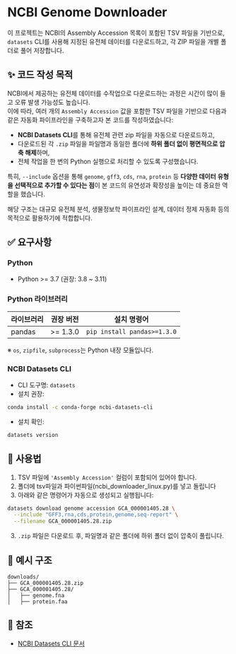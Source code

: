 # NCBI Genome Downloader

이 프로젝트는 NCBI의 Assembly Accession 목록이 포함된 TSV 파일을 기반으로,
`datasets` CLI를 사용해 지정된 유전체 데이터를 다운로드하고, 각 ZIP 파일을 개별 폴더로 풀어 저장합니다.


## ✨ 코드 작성 목적

NCBI에서 제공하는 유전체 데이터를 수작업으로 다운로드하는 과정은 시간이 많이 들고 오류 발생 가능성도 높습니다.  
이에 따라, 여러 개의 `Assembly Accession` 값을 포함한 TSV 파일을 기반으로 다음과 같은 자동화 파이프라인을 구축하고자 본 코드를 작성하였습니다:

- **NCBI Datasets CLI**를 통해 유전체 관련 zip 파일을 자동으로 다운로드하고,
- 다운로드된 각 `.zip` 파일을 파일명과 동일한 폴더에 **하위 폴더 없이 평면적으로 압축 해제**하며,
- 전체 작업을 한 번의 Python 실행으로 처리할 수 있도록 구성했습니다.

특히, `--include` 옵션을 통해 `genome`, `gff3`, `cds`, `rna`, `protein` 등 **다양한 데이터 유형을 선택적으로 추가할 수 있다는 점**이 본 코드의 유연성과 확장성을 높이는 데 중요한 역할을 했습니다.

해당 구조는 대규모 유전체 분석, 생물정보학 파이프라인 설계, 데이터 정제 자동화 등의 목적으로 활용하기에 적합합니다.

## ✅ 요구사항

### Python

- Python >= 3.7 (권장: 3.8 ~ 3.11)

### Python 라이브러리

| 라이브러리 | 권장 버전 | 설치 명령어 |
|------------|------------|--------------|
| pandas     | >= 1.3.0   | `pip install pandas>=1.3.0` |

※ `os`, `zipfile`, `subprocess`는 Python 내장 모듈입니다.

### NCBI Datasets CLI

- CLI 도구명: `datasets`
- 설치 권장:

```bash
conda install -c conda-forge ncbi-datasets-cli
```

- 설치 확인:

```bash
datasets version
```

## 🔧 사용법

1. TSV 파일에 `'Assembly Accession'` 컬럼이 포함되어 있어야 합니다.
2. 폴더에 tsv파일과 파이썬파일(ncbi_downloader_linux.py)를 넣고 돌립니다
3. 아래와 같은 명령어가 자동으로 생성되고 실행됩니다:

```bash
datasets download genome accession GCA_000001405.28 \
  --include "GFF3,rna,cds,protein,genome,seq-report" \
  --filename GCA_000001405.28.zip
```

3. `.zip` 파일은 다운로드 후, 파일명과 같은 폴더에 하위 폴더 없이 압축이 풀립니다.

## 📁 예시 구조

```
downloads/
├── GCA_000001405.28.zip
├── GCA_000001405.28/
│   ├── genome.fna
│   ├── protein.faa
```

## 🔗 참조

- [NCBI Datasets CLI 문서](https://www.ncbi.nlm.nih.gov/datasets/docs/v2/)
